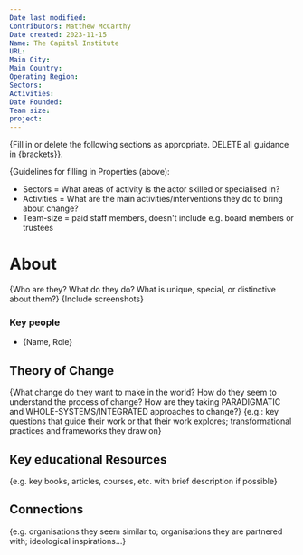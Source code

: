 ```yaml
---
Date last modified: 
Contributors: Matthew McCarthy
Date created: 2023-11-15
Name: The Capital Institute
URL: 
Main City: 
Main Country: 
Operating Region: 
Sectors: 
Activities: 
Date Founded: 
Team size: 
project:
---
```

{Fill in or delete the following sections as appropriate. DELETE all guidance in {brackets}}.

{Guidelines for filling in Properties (above):
- Sectors = What areas of activity is the actor skilled or specialised in?
- Activities = What are the main activities/interventions they do to bring about change?
- Team-size = paid staff members, doesn't include e.g. board members or trustees
# About 

{Who are they? What do they do? What is unique, special, or distinctive about them?}
{Include screenshots}

### Key people 

- {Name, Role}

## Theory of Change 

{What change do they want to make in the world? How do they seem to understand the process of change? How are they taking PARADIGMATIC and WHOLE-SYSTEMS/INTEGRATED approaches to change?}
{e.g.: key questions that guide their work or that their work explores; transformational practices and frameworks they draw on}


## Key educational Resources 

{e.g. key books, articles, courses, etc. with brief description if possible}

## Connections 

{e.g. organisations they seem similar to; organisations they are partnered with; ideological inspirations...}

